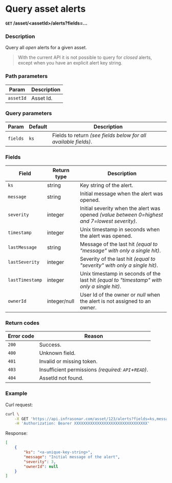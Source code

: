 # Query asset alerts
**`GET` /asset/<assetId\>/alerts?fields=...**

### Description
Query all _open_ alerts for a given asset.

> With the current API it is not possible to query for _closed_ alerts, except when you have an explicit alert key string.

### Path parameters
Param               | Description
--------------------|-------------
`assetId`           | Asset Id.

### Query parameters
Param               | Default           | Description
--------------------|-------------------|-------------
`fields`            | `ks`              | Fields to return _(see fields below for all available fields)_.

### Fields
Field               | Return type   | Description
--------------------|---------------|-------------
`ks`                | string        | Key string of the alert.
`message`           | string        | Initial message when the alert was opened.
`severity`          | integer       | Initial severity when the alert was opened _(value between 0=highest and 7=lowest severity)_.
`timestamp`         | integer       | Unix timestamp in seconds when the alert was opened.
`lastMessage`       | string        | Message of the last hit _(equal to "message" with only a single hit)_.
`lastSeverity`      | integer       | Severity of the last hit _(equal to "severity" with only a single hit)_.
`lastTimestamp`     | integer       | Unix timestamp in seconds of the last hit _(equal to "timestamp" with only a single hit)_.
`ownerId`           | integer/null  | User Id of the owner or _null_ when the alert is not assigned to an owner.

### Return codes
Error code  | Reason
------------|--------
`200`       | Success.
`400`       | Unknown field.
`401`       | Invalid or missing token.
`403`       | Insufficient permissions _(required: `API`+`READ`)_.
`404`       | AssetId not found.

### Example
Curl request:
```bash
curl \
    -X GET 'https://api.infrasonar.com/asset/123/alerts?fields=ks,message,severity,ownerId' \
    -H 'Authorization: Bearer XXXXXXXXXXXXXXXXXXXXXXXXXXXXXXXX'
```

Response:
```json
[
    {
        "ks": "<a-unique-key-string>",
        "message": "Initial message of the alert",
        "severity": 3,
        "ownerId": null
    }
]
```
